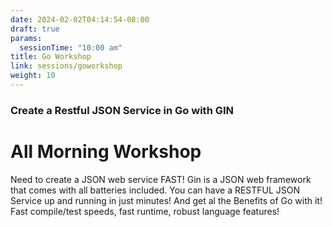 ```yaml
---
date: 2024-02-02T04:14:54-08:00
draft: true
params:
  sessionTime: "10:00 am"
title: Go Workshop
link: sessions/goworkshop
weight: 10
---
```





### Create a Restful JSON Service in Go with GIN

# All Morning Workshop

Need to create a JSON web service FAST! Gin is a JSON web framework that comes with all batteries included. You can have a RESTFUL JSON Service up and running in just minutes! And get al the Benefits of Go with it! Fast compile/test speeds, fast runtime, robust language features!
